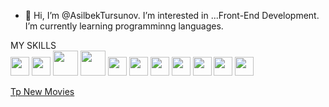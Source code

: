- 👋 Hi, I’m @AsilbekTursunov. I’m interested in ...Front-End Development. I’m currently learning programminng languages.

 MY SKILLS
 <br>
<img src="https://upload.wikimedia.org/wikipedia/commons/thumb/8/82/Devicon-html5-plain.svg/1200px-Devicon-html5-plain.svg.png" width="30px">
<img src="https://gas-kvas.com/uploads/posts/2023-02/1675463198_gas-kvas-com-p-fonovii-risunok-v-css3-3.png" width="30px">
<img src="https://logos-download.com/wp-content/uploads/2016/09/Sass_logo.png" width="40px">
<img src="https://upload.wikimedia.org/wikipedia/commons/thumb/b/b2/Bootstrap_logo.svg/1200px-Bootstrap_logo.svg.png" width="40px">
<img src="https://tinypic.host/images/2023/12/12/js.png" width="30px">
<img src="https://www.pinclipart.com/picdir/big/147-1475273_hot-to-reset-reinitialise-a-git-repository-git.png" width="30px">
<img src="https://www.pngfind.com/pngs/m/16-162397_github-logo-logo-github-hd-png-download.pngttps://habrastorage.org/webt/bf/6m/q3/bf6mq3wmejwlzxaiuiseo0idri0.png" width="30px">
<img src="https://cdn.icon-icons.com/icons2/2699/PNG/512/reactjs_logo_icon_168875.png" width="30px">
<img src="https://v4.mui.com/static/logo.png" width="30px">
<img src="https://seekvectors.com/files/download/Redux-01.png" width="30px"> 
<img src="https://seeklogo.com/images/T/tailwind-css-logo-5AD4175897-seeklogo.com.png" width="30px" style> 

<a href="https://asilbektursunov.github.io/tp-movie/" target="blank">Tp New Movies</a>

<!---
AsilbekTursunov/AsilbekTursunov is a ✨ special ✨ repository because its `README.md` (this file) appears on your GitHub profile.
You can click the Preview link to take a look at your changes.
--->
